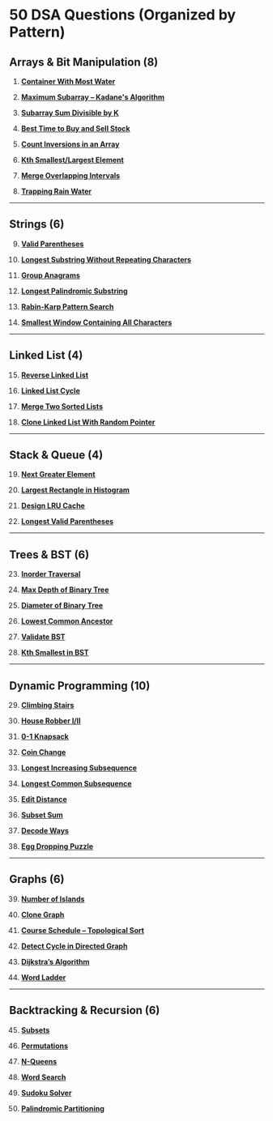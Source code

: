 # 50 DSA Questions (Organized by Pattern)

## Arrays & Bit Manipulation (8)

1. **[Container With Most Water](Code/Arrays_Bit_Manipulation/Container_With_Most_Water.md)**
    
2. **[Maximum Subarray – Kadane's Algorithm](Code/Arrays_Bit_Manipulation/Maximum_Subarray_Kadane_S_Algorithm.md)**
    
3. **[Subarray Sum Divisible by K](Code/Arrays_Bit_Manipulation/Subarray_Sum_Divisible_By_K.md)**
    
4. **[Best Time to Buy and Sell Stock](Code/Arrays_Bit_Manipulation/Best_Time_To_Buy_And_Sell_Stock.md)**
    
5. **[Count Inversions in an Array](Code/Arrays_Bit_Manipulation/Count_Inversions_In_An_Array.cpp)**
    
6. **[Kth Smallest/Largest Element](Code/Arrays_Bit_Manipulation/Kth_Smallest_Largest_Element.cpp)**
    
7. **[Merge Overlapping Intervals](Code/Arrays_Bit_Manipulation/Merge_Overlapping_Intervals.cpp)**
    
8. **[Trapping Rain Water](Code/Arrays_Bit_Manipulation/Trapping_Rain_Water.cpp)**

---

## Strings (6)

9. **[Valid Parentheses](Code/Strings/Valid_Parentheses.cpp)**
    
10. **[Longest Substring Without Repeating Characters](Code/Strings/Longest_Substring_Without_Repeating_Characters.cpp)**
    
11. **[Group Anagrams](Code/Strings/Group_Anagrams.cpp)**
    
12. **[Longest Palindromic Substring](Code/Strings/Longest_Palindromic_Substring.cpp)**
    
13. **[Rabin-Karp Pattern Search](Code/Strings/Rabin_Karp_Pattern_Search.cpp)**
    
14. **[Smallest Window Containing All Characters](Code/Strings/Smallest_Window_Containing_All_Characters.cpp)**

---

## Linked List (4)

15. **[Reverse Linked List](Code/Linked_List/Reverse_Linked_List.cpp)**
    
16. **[Linked List Cycle](Code/Linked_List/Linked_List_Cycle.cpp)**
    
17. **[Merge Two Sorted Lists](Code/Linked_List/Merge_Two_Sorted_Lists.cpp)**
    
18. **[Clone Linked List With Random Pointer](Code/Linked_List/Clone_Linked_List_With_Random_Pointer.cpp)**

---

## Stack & Queue (4) 

19. **[Next Greater Element](Code/Stack_Queue/Next_Greater_Element.cpp)**
    
20. **[Largest Rectangle in Histogram](Code/Stack_Queue/Largest_Rectangle_In_Histogram.cpp)**
    
21. **[Design LRU Cache](Code/Stack_Queue/Design_Lru_Cache.cpp)**
    
22. **[Longest Valid Parentheses](Code/Stack_Queue/Longest_Valid_Parentheses.cpp)**

---

## Trees & BST (6) 

23. **[Inorder Traversal](Code/Trees_Bst/Inorder_Traversal.cpp)**
    
24. **[Max Depth of Binary Tree](Code/Trees_Bst/Max_Depth_Of_Binary_Tree.cpp)**
    
25. **[Diameter of Binary Tree](Code/Trees_Bst/Diameter_Of_Binary_Tree.cpp)**
    
26. **[Lowest Common Ancestor](Code/Trees_Bst/Lowest_Common_Ancestor.cpp)**
    
27. **[Validate BST](Code/Trees_Bst/Validate_Bst.cpp)**
    
28. **[Kth Smallest in BST](Code/Trees_Bst/Kth_Smallest_In_Bst.cpp)**

---

## Dynamic Programming (10) 

29. **[Climbing Stairs](Code/Dynamic_Programming/Climbing_Stairs.cpp)**
    
30. **[House Robber I/II](Code/Dynamic_Programming/House_Robber_I_Ii.cpp)**
    
31. **[0-1 Knapsack](Code/Dynamic_Programming/0_1_Knapsack.cpp)**
    
32. **[Coin Change](Code/Dynamic_Programming/Coin_Change.cpp)**
    
33. **[Longest Increasing Subsequence](Code/Dynamic_Programming/Longest_Increasing_Subsequence.cpp)**
    
34. **[Longest Common Subsequence](Code/Dynamic_Programming/Longest_Common_Subsequence.cpp)**
    
35. **[Edit Distance](Code/Dynamic_Programming/Edit_Distance.cpp)**
    
36. **[Subset Sum](Code/Dynamic_Programming/Subset_Sum.cpp)**
    
37. **[Decode Ways](Code/Dynamic_Programming/Decode_Ways.cpp)**
    
38. **[Egg Dropping Puzzle](Code/Dynamic_Programming/Egg_Dropping_Puzzle.cpp)**

---

## Graphs (6)

39. **[Number of Islands](Code/Graphs/Number_Of_Islands.cpp)**
    
40. **[Clone Graph](Code/Graphs/Clone_Graph.cpp)**
    
41. **[Course Schedule – Topological Sort](Code/Graphs/Course_Schedule_Topological_Sort.cpp)**
    
42. **[Detect Cycle in Directed Graph](Code/Graphs/Detect_Cycle_In_Directed_Graph.cpp)**
    
43. **[Dijkstra’s Algorithm](Code/Graphs/Dijkstra_S_Algorithm.cpp)**
    
44. **[Word Ladder](Code/Graphs/Word_Ladder.cpp)**

---

## Backtracking & Recursion (6) 

45. **[Subsets](Code/Backtracking_Recursion/Subsets.cpp)**
    
46. **[Permutations](Code/Backtracking_Recursion/Permutations.cpp)**
    
47. **[N-Queens](Code/Backtracking_Recursion/N_Queens.cpp)**
    
48. **[Word Search](Code/Backtracking_Recursion/Word_Search.cpp)**
    
49. **[Sudoku Solver](Code/Backtracking_Recursion/Sudoku_Solver.cpp)**
    
50. **[Palindromic Partitioning](Code/Backtracking_Recursion/Palindromic_Partitioning.cpp)**
